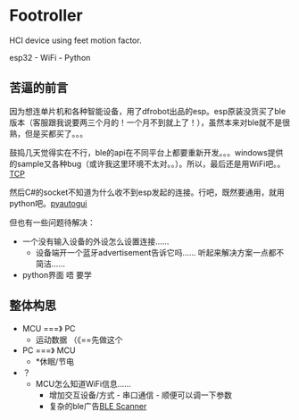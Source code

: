 # Footroller
HCI device using feet motion factor. 

esp32 - WiFi - Python

## 苦逼的前言
因为想连单片机和各种智能设备，用了dfrobot出品的esp。esp原装没货买了ble版本（客服跟我说要两三个月的！一个月不到就上了！），虽然本来对ble就不是很熟，但是买都买了。。。

鼓捣几天觉得实在不行，ble的api在不同平台上都要重新开发。。。windows提供的sample又各种bug（或许我这里环境不太对。。）。所以，最后还是用WiFi吧。。[TCP](https://blog.csdn.net/Naisu_kun/article/details/87125845)

然后C#的socket不知道为什么收不到esp发起的连接。行吧，既然要通用，就用python吧。[pyautogui](https://github.com/asweigart/pyautogui)

但也有一些问题待解决：
* 一个没有输入设备的外设怎么设置连接……
  * 设备端开一个蓝牙advertisement告诉它吗…… 听起来解决方案一点都不简洁……
* python界面 唔 要学

## 整体构思

* MCU ===》 PC
  * 运动数据 （《==先做这个
* PC ===》 MCU
  * *休眠/节电
* ？
  * MCU怎么知道WiFi信息……
    * 增加交互设备/方式 - 串口通信 - 顺便可以调一下参数
    * 复杂的ble广告[BLE Scanner](<https://randomnerdtutorials.com/esp32-bluetooth-low-energy-ble-arduino-ide/>)